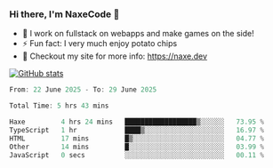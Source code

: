 ### Hi there, I'm NaxeCode 👋
- 🔭 I work on fullstack on webapps and make games on the side!
- ⚡ Fun fact: I very much enjoy potato chips
- 🔋 Checkout my site for more info: https://naxe.dev

[![GitHub stats](https://github-readme-stats.vercel.app/api?username=naxecode&theme=onedark)](https://naxe.dev)

<!--START_SECTION:waka-->

```csharp
From: 22 June 2025 - To: 29 June 2025

Total Time: 5 hrs 43 mins

Haxe         4 hrs 24 mins   ██████████████████▒░░░░░░   73.95 %
TypeScript   1 hr            ████▒░░░░░░░░░░░░░░░░░░░░   16.97 %
HTML         17 mins         █▒░░░░░░░░░░░░░░░░░░░░░░░   04.77 %
Other        14 mins         █░░░░░░░░░░░░░░░░░░░░░░░░   03.99 %
JavaScript   0 secs          ░░░░░░░░░░░░░░░░░░░░░░░░░   00.11 %
```

<!--END_SECTION:waka-->



<!--
**NaxeCode/NaxeCode** is a ✨ _special_ ✨ repository because its `README.md` (this file) appears on your GitHub profile.

Here are some ideas to get you started:

- 🔭 I’m currently working on Web apps for indie games!
- 🌱 I’m currently mastering C#
- 👯 I’m looking to collaborate on ...
- 🤔 I’m looking for help with ...
- 💬 Ask me about ...
- 📫 How to reach me: ...
- 😄 Pronouns: ...
- ⚡ Fun fact: I love chips
-->
